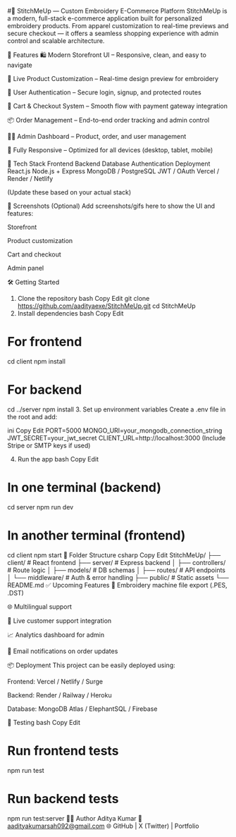 #🧵 StitchMeUp — Custom Embroidery E-Commerce Platform
StitchMeUp is a modern, full-stack e-commerce application built for personalized embroidery products. From apparel customization to real-time previews and secure checkout — it offers a seamless shopping experience with admin control and scalable architecture.


🚀 Features
🛍️ Modern Storefront UI – Responsive, clean, and easy to navigate

🎨 Live Product Customization – Real-time design preview for embroidery

🔐 User Authentication – Secure login, signup, and protected routes

🛒 Cart & Checkout System – Smooth flow with payment gateway integration

📦 Order Management – End-to-end order tracking and admin control

🧑‍💻 Admin Dashboard – Product, order, and user management

📱 Fully Responsive – Optimized for all devices (desktop, tablet, mobile)

🧰 Tech Stack
Frontend	Backend	Database	Authentication	Deployment
React.js	Node.js + Express	MongoDB / PostgreSQL	JWT / OAuth	Vercel / Render / Netlify

(Update these based on your actual stack)

📸 Screenshots (Optional)
Add screenshots/gifs here to show the UI and features:

Storefront

Product customization

Cart and checkout

Admin panel

🛠️ Getting Started
1. Clone the repository
bash
Copy
Edit
git clone https://github.com/aadityaexe/StitchMeUp.git
cd StitchMeUp
2. Install dependencies
bash
Copy
Edit
# For frontend
cd client
npm install

# For backend
cd ../server
npm install
3. Set up environment variables
Create a .env file in the root and add:

ini
Copy
Edit
PORT=5000
MONGO_URI=your_mongodb_connection_string
JWT_SECRET=your_jwt_secret
CLIENT_URL=http://localhost:3000
(Include Stripe or SMTP keys if used)

4. Run the app
bash
Copy
Edit
# In one terminal (backend)
cd server
npm run dev

# In another terminal (frontend)
cd client
npm start
📁 Folder Structure
csharp
Copy
Edit
StitchMeUp/
├── client/               # React frontend
├── server/               # Express backend
│   ├── controllers/      # Route logic
│   ├── models/           # DB schemas
│   ├── routes/           # API endpoints
│   └── middleware/       # Auth & error handling
├── public/               # Static assets
└── README.md
✅ Upcoming Features
🧵 Embroidery machine file export (.PES, .DST)

🌐 Multilingual support

💬 Live customer support integration

📈 Analytics dashboard for admin

💌 Email notifications on order updates

📦 Deployment
This project can be easily deployed using:

Frontend: Vercel / Netlify / Surge

Backend: Render / Railway / Heroku

Database: MongoDB Atlas / ElephantSQL / Firebase

🧪 Testing
bash
Copy
Edit
# Run frontend tests
npm run test

# Run backend tests
npm run test:server
👨‍💻 Author
Aditya Kumar
📧 aadityakumarsah092@gmail.com
🌐 GitHub | X (Twitter) | Portfolio

